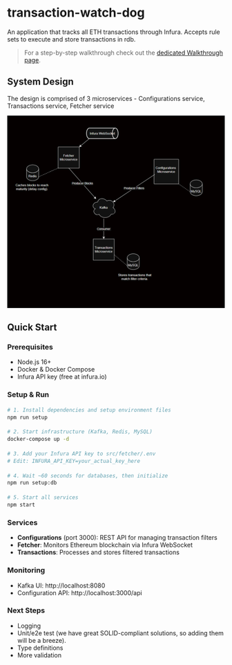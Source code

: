 # transaction-watch-dog
An application that tracks all ETH transactions through Infura. Accepts rule sets to execute and store transactions in rdb.

> For a step-by-step walkthrough check out the [dedicated Walkthrough page](docs/WALKTHROUGH.md).

## System Design 

The design is comprised of 3 microservices - Configurations service, Transactions service, Fetcher service

![System Design Diagram](/docs/screenshots/4.architecture.png)

## Quick Start

### Prerequisites
- Node.js 16+
- Docker & Docker Compose
- Infura API key (free at infura.io)

### Setup & Run
```bash
# 1. Install dependencies and setup environment files
npm run setup

# 2. Start infrastructure (Kafka, Redis, MySQL)
docker-compose up -d

# 3. Add your Infura API key to src/fetcher/.env
# Edit: INFURA_API_KEY=your_actual_key_here

# 4. Wait ~60 seconds for databases, then initialize
npm run setup:db

# 5. Start all services
npm start
```

### Services
- **Configurations** (port 3000): REST API for managing transaction filters
- **Fetcher**: Monitors Ethereum blockchain via Infura WebSocket
- **Transactions**: Processes and stores filtered transactions

### Monitoring
- Kafka UI: http://localhost:8080
- Configuration API: http://localhost:3000/api

### Next Steps 

- Logging
- Unit/e2e test (we have great SOLID-compliant solutions, so adding them will be a breeze).
- Type definitions
- More validation